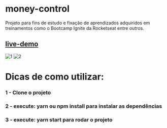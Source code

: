 # money-control

Projeto para fins de estudo e fixação de aprendizados adquiridos em treinamentos como o Bootcamp Ignite da Rocketseat entre outros.

## [live-demo](https://moneycontrol.netlify.app/)

![1](https://user-images.githubusercontent.com/18725901/118345596-fdaa5b80-b50b-11eb-97aa-3ad99ea80944.png)
![2](https://user-images.githubusercontent.com/18725901/118345598-000cb580-b50c-11eb-9b00-464b4bb00a98.png)


# Dicas de como utilizar: 

### 1 - Clone o projeto

### 2 - execute: yarn ou npm install para instalar as dependências

### 3 - execute: yarn start para rodar o projeto
